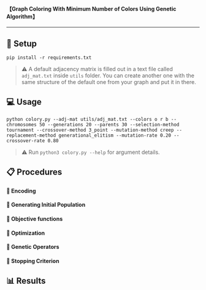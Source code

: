 


#### 【Graph Coloring With Minimum Number of Colors Using Genetic Algorithm】

---

## 🔧 Setup

```console
pip install -r requirements.txt
```

> ⚠️ A default adjacency matrix is filled out in a text file called `adj_mat.txt` inside `utils` folder. You can create another one with the same structure of the default one from your graph and put it in there.

## 💻 Usage

```console
python colory.py --adj-mat utils/adj_mat.txt --colors o r b --chromosomes 50 --generations 20 --parents 30 --selection-method tournament --crossover-method 3_point --mutation-method creep --replacement-method generational_elitism --mutation-rate 0.20 --crossover-rate 0.80

```

> ⚠️ Run `python3 colory.py --help` for argument details.

## 📋 Procedures

#### 📌 Encoding

#### 📌 Generating Initial Population

#### 📌 Objective functions

#### 📌 Optimization

#### 📌 Genetic Operators

#### 📌 Stopping Criterion


## 📊 Results